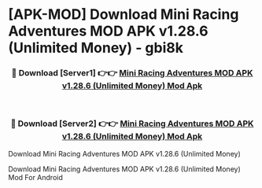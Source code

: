 # [APK-MOD] Download Mini Racing Adventures MOD APK v1.28.6 (Unlimited Money) - gbi8k


<div align="center">
<h3>🔴 Download [Server1] 👉👉 <a href="https://apk-comot.site?title=Mini_Racing_Adventures_MOD_APK_v1.28.6_(Unlimited_Money)">Mini Racing Adventures MOD APK v1.28.6 (Unlimited Money) Mod Apk</a></h3><br>
<h3>🔴 Download [Server2] 👉👉 <a href="https://apk-comot.site?title=Mini_Racing_Adventures_MOD_APK_v1.28.6_(Unlimited_Money)">Mini Racing Adventures MOD APK v1.28.6 (Unlimited Money) Mod Apk</a></h3>
</div>



Download Mini Racing Adventures MOD APK v1.28.6 (Unlimited Money) 

Download Mini Racing Adventures MOD APK v1.28.6 (Unlimited Money) Mod For Android